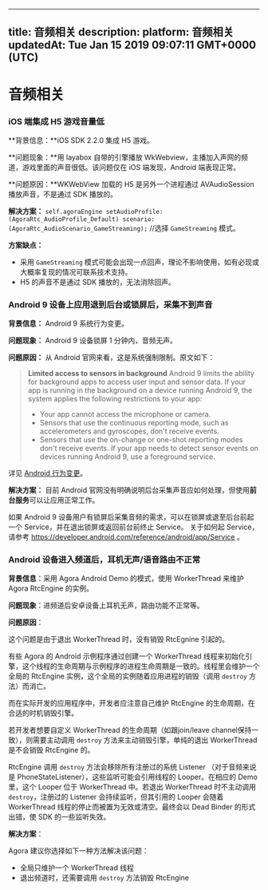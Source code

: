 
---
title: 音频相关
description: 
platform: 音频相关
updatedAt: Tue Jan 15 2019 09:07:11 GMT+0000 (UTC)
---
# 音频相关
### iOS 端集成 H5 游戏音量低

**背景信息：**iOS SDK 2.2.0 集成 H5 游戏。

**问题现象：**用 layabox 自带的引擎播放 WkWebview，主播加入声网的频道，游戏里面的声音很低。该问题仅在 iOS 端发现，Android 端表现正常。

**问题原因：**WKWebView 加载的 H5 是另外一个进程通过 AVAudioSession 播放声音，不是通过 SDK 播放的。

**解决方案：**
`self.agoraEngine setAudioProfile:(AgoraRtc_AudioProfile_Default) scenario:(AgoraRtc_AudioScenario_GameStreaming);`  //选择 `GameStreaming` 模式。

**方案缺点：**

* 采用 `GameStreaming` 模式可能会出现一点回声，理论不影响使用，如有必现或大概率复现的情况可联系技术支持。
* H5 的声音不是通过 SDK 播放的，无法消除回声。

### Android 9 设备上应用退到后台或锁屏后，采集不到声音

**背景信息：** Android 9 系统行为变更。

**问题现象：** Android 9 设备锁屏 1 分钟内，音频无声。

**问题原因：** 从 Android 官网来看，这是系统强制限制。原文如下：

> **Limited access to sensors in background**
> Android 9 limits the ability for background apps to access user input and sensor data. If your app is running in the background on a device running Android 9, the system applies the following restrictions to your app:
> * Your app cannot access the microphone or camera.
> * Sensors that use the continuous reporting mode, such as accelerometers and gyroscopes, don't receive events.
> * Sensors that use the on-change or one-shot reporting modes don't receive events.
> If your app needs to detect sensor events on devices running Android 9, use a foreground service.


详见 [Android 行为变更](https://developer.android.com/about/versions/pie/android-9.0-changes-all)。


**解决方案：** 目前 Android 官网没有明确说明后台采集声音应如何处理，但使用**前台服务**可以让应用正常工作。

如果 Android 9 设备用户有锁屏后采集音频的需求，可以在锁屏或退至后台前起一个 Service，并在退出锁屏或返回前台前终止 Service。
关于如何起 Service，请参考 https://developer.android.com/reference/android/app/Service 。

### Android 设备进入频道后，耳机无声/语音路由不正常

**背景信息**：采用 Agora Android Demo 的模式，使用 WorkerThread 来维护 Agora RtcEngine 的实例。

**问题现象**：进频道后安卓设备上耳机无声，路由功能不正常等。

**问题原因**：

这个问题是由于退出 WorkerThread 时，没有销毁 RtcEgnine 引起的。

有些 Agora 的 Android 示例程序通过创建一个 WorkerThread 线程来初始化引擎，这个线程的生命周期与示例程序的进程生命周期是一致的。线程里会维护一个全局的 RtcEngine 实例，这个全局的实例随着应用进程的销毁（调用 `destroy` 方法）而消亡。

而在实际开发的应用程序中，开发者应注意自己维护 RtcEngine 的生命周期，在合适的时机销毁引擎。

若开发者想要自定义 WorkerThread 的生命周期（如跟join/leave channel保持一致），则需要主动调用 `destroy` 方法来主动销毁引擎，单纯的退出 WorkerThread 是不会销毁 RtcEngine 的。

RtcEngine 调用 `destroy` 方法会移除所有注册过的系统 Listener （对于音频来说是 PhoneStateListener），这些监听可能会引用线程的 Looper。在相应的 Demo 里，这个 Looper 位于 WorkerThread 中。若退出 WorkerThread 时不主动调用 `destroy`，注册过的 Listener 会持续监听，但其引用的 Looper 会随着 WorkerThread 线程的停止而被置为无效或清空。最终会以 Dead Binder 的形式出错，使 SDK 的一些监听失效。

**解决方案**：

Agora 建议你选择如下一种方法解决该问题：

- 全局只维护一个 WorkerThread 线程
- 退出频道时，还需要调用 `destroy` 方法销毁 RtcEngine
